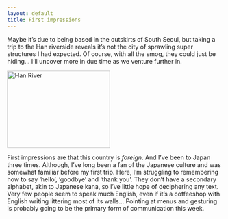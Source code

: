 ```yaml
---
layout: default
title: First impressions
---
```


Maybe it’s due to being based in the outskirts of South Seoul, but taking a trip to the Han riverside reveals it’s not the city of sprawling super structures I had expected. Of course, with all the smog, they could just be hiding… I’ll uncover more in due time as we venture further in.

<a href="https://www.flickr.com/photos/gablaxian/16746289057" title="Han River by Graham Smith, on Flickr"><img src="https://farm8.staticflickr.com/7600/16746289057_b837323b3b_m.jpg" width="240" height="180" alt="Han River"></a>

First impressions are that this country is *foreign*. And I’ve been to Japan three times. Although, I’ve long been a fan of the Japanese culture and was somewhat familiar before my first trip. Here, I’m struggling to remembering how to say ‘hello’, ‘goodbye’ and ‘thank you’. They don’t have a secondary alphabet, akin to Japanese kana, so I’ve little hope of deciphering any text. Very few people seem to speak much English, even if it’s a coffeeshop with English writing littering most of its walls… Pointing at menus and gesturing is probably going to be the primary form of communication this week.